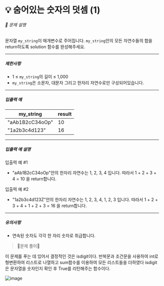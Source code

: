 # 💡 숨어있는 숫자의 덧셈 (1)

###### 📃 문제 설명

문자열 `my_string`이 매개변수로 주어집니다. `my_string`안의 모든 자연수들의 합을 return하도록 solution 함수를 완성해주세요.

---

##### 제한사항

- 1 ≤ `my_string`의 길이 ≤ 1,000
- `my_string`은 소문자, 대문자 그리고 한자리 자연수로만 구성되어있습니다.

---

##### 입출력 예

| my_string       | result |
| --------------- | ------ |
| "aAb1B2cC34oOp" | 10     |
| "1a2b3c4d123"   | 16     |

---

##### 입출력 예 설명

입출력 예 #1

- "aAb1B2cC34oOp"안의 한자리 자연수는 1, 2, 3, 4 입니다. 따라서 1 + 2 + 3 + 4 = 10 을 return합니다.

입출력 예 #2

- "1a2b3c4d123Z"안의 한자리 자연수는 1, 2, 3, 4, 1, 2, 3 입니다. 따라서 1 + 2 + 3 + 4 + 1 + 2 + 3 = 16 을 return합니다.

---

##### 유의사항

- 연속된 숫자도 각각 한 자리 숫자로 취급합니다.



> 🔑문제 풀이🔑

이 문제를 푸는 데 있어서 결정적인 것은 isdigit이다. 반복문과 조건문을 사용하여 int로 형변환하여 리스트로 나열하고 sum함수를 이용하여 모든 리스트들을 더하였다 isdigit은 문자열을 숫자인지 확인 후 True를 리턴해주는 함수이다.

![image](https://user-images.githubusercontent.com/116260619/215692121-2eb83cbd-5eeb-43ce-9af3-04ed0edd2165.png)

